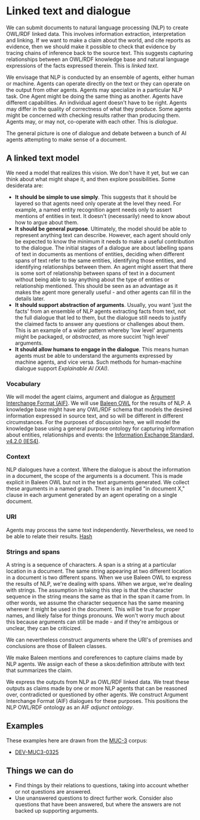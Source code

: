 # Linked text and dialogue

We can submit documents to natural language processing (NLP) to create OWL/RDF linked data. This involves information extraction, interpretation and linking. If we want to make a claim about the world, and cite reports as evidence, then we should make it possible to check that evidence by tracing chains of inference back to the source text. This suggests capturing relationships between an OWL/RDF knowledge base and natural language expressions of the facts expressed therein. This is *linked text*.

We envisage that NLP is conducted by an ensemble of agents, either human or machine. Agents can operate directly on the text or they can operate on the output from other agents. Agents may specialize in a particular NLP task. One Agent might be doing the same thing as another. Agents have different capabilities. An individual agent doesn't have to be right. Agents may differ in the quality of correctness of what they produce. Some agents might be concerned with checking results rather than producing them. Agents may, or may not, co-operate with each other. This is *dialogue*.

The general picture is one of dialogue and debate between a bunch of AI agents attempting to make sense of a document.

## A linked text model
We need a model that realizes this vision. We don't have it yet, but we can think about what might shape it, and then explore possibilities. Some desiderata are:
- **It should be simple to use simply**. This suggests that it should be layered so that agents need only operate at the level they need. For example, a named entity recognition agent needs only to assert mentions of entities in text. It doesn't (necessarily) need to know about how to argue about them.
- **It should be general purpose**. Ultimately, the model should be able to represent anything text can describe. However, each agent should only be expected to know the minimum it needs to make a useful contribution to the dialogue. The initial stages of a dialogue are about labelling spans of text in documents as mentions of entities, deciding when different spans of text refer to the same entities, identifying those entities, and identifying relationships between them. An agent might assert that there is some sort of relationship between spans of text in a document without being able to say anything about the type of entities or relationship mentioned. This should be seen as an advantage as it makes the agent more generally useful - and other agents can fill in the details later.
- **It should support abstraction of arguments**. Usually, you want 'just the facts' from an ensemble of NLP agents extracting facts from text, not the full dialogue that led to them, but the dialogue still needs to justify the claimed facts to answer any questions or challenges about them. This is an example of a wider pattern whereby 'low level' arguments might be packaged, or *abstracted*, as more succint 'high level' arguments.
- **It should allow humans to engage in the dialogue**. This means human agents must be able to understand the arguments expressed by machine agents, and vice versa. Such methods for human-machine dialogue support *Explainable AI (XAI)*. 

### Vocabulary
We will model the agent claims, argument and dialogue as [Argument Interchange Format (AIF)](https://arg-tech.org/index.php/research/contributing-to-the-argument-interchange-format/). We will use [Baleen OWL](https://github.com/dstl/baleen/blob/master/baleen-rdf/src/test/resources/uk/gov/dstl/baleen/consumers/file/documentRelationsAsLinks.rdf) for the results of NLP. A knowledge base might have any OWL/RDF schema that models the desired information expressed in source text, and so will be different in different circumstances. For the purposes of discussion here, we will model the knowledge base using a general purpose ontology for capturing information about entities, relationships and events: the [Information Exchange Standard, v4.2.0 (IES4)](https://github.com/dstl/IES4/blob/master/ies.md).

### Context
NLP dialogues have a context. Where the dialogue is about the information in a document, the scope of the arguments is a document. This is made explicit in Baleen OWL but not in the text arguments generated. We collect these arguments in a named graph. There is an implied "in document X," clause in each argument generated by an agent operating on a single document. 

### URI
Agents may process the same text independently. Nevertheless, we need to be able to relate their results.
[Hash](https://github.com/dstl/eleatics/blob/master/xsl-utils/stringhash.xsl)

### Strings and spans
A string is a sequence of characters. A span is a string at a particular location in a document. The same string appearing at two different location in a document is two different spans. When we use Baleen OWL to express the results of NLP, we're dealing with spans. When we argue, we're dealing with strings. The assumption in taking this step is that the character sequence in the string means the same as that in the span it came from. In other words, we assume the character sequence has the same meaning wherever it might be used in the document. This will be true for proper names, and likely false for things pronouns. We won't worry much about this because arguments can still be made - and if they're ambigous or unclear, they can be criticized.

We can nevertheless construct arguments where the URI's of premises and conclusions are those of Baleen classes.

We make Baleen mentions and coreferences to capture claims made by NLP agents. We assign each of these a skos:definition attribute with text that summarizes the claim.

We express the outputs from NLP as OWL/RDF linked data. We treat these outputs as claims made by one or more NLP agents that can be reasoned over, contradicted or questioned by other agents. We construct Argument Interchange Format (AIF) dialogues for these purposes. This positions the NLP OWL/RDF ontology as an AIF *adjunct ontology*.

## Examples
These examples here are drawn from the [MUC-3](https://github.com/dstl/muc3) corpus:

* [DEV-MUC3-0325](examples/DEV-MUC3-0325.md)

## Things we can do
- Find things by their relations to questions, taking into account whether or not questions are answered.
- Use unanswered questions to direct further work. Consider also questions that have been answered, but where the answers are not backed up supporting arguments. 
